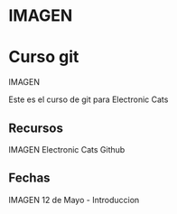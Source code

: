 # IMAGEN
# Curso git

IMAGEN

Este es el curso de git para Electronic Cats

## Recursos

IMAGEN
 Electronic Cats Github

## Fechas

IMAGEN
  12 de Mayo - Introduccion
